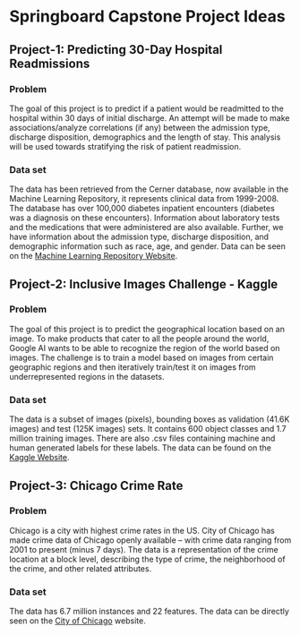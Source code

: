 # Springboard Capstone Project Ideas

## Project-1: Predicting 30-Day Hospital Readmissions

### Problem

The goal of this project is to predict if a patient would be readmitted to the hospital within 30 days of initial discharge. An attempt will be made to make associations/analyze correlations (if any) between the admission type, discharge disposition, demographics and the length of stay. This analysis will be used towards stratifying the risk of patient readmission.

### Data set

The data has been retrieved from the Cerner database, now available in the Machine Learning Repository, it represents clinical data from 1999-2008. The database has over 100,000 diabetes inpatient encounters (diabetes was a diagnosis on these encounters). Information about laboratory tests and the medications that were administered are also available. Further, we have information about the admission type, discharge disposition, and demographic information such as race, age, and gender. Data can be seen on the [Machine Learning Repository Website](https://archive.ics.uci.edu/ml/datasets/diabetes%2B130-us%2Bhospitals%2Bfor%2Byears%2B1999-2008).

## Project-2: Inclusive Images Challenge - Kaggle

### Problem

The goal of this project is to predict the geographical location based on an image. To make products that cater to all the people around the world, Google AI wants to be able to recognize the region of the world based on images. The challenge is to train a model based on images from certain geographic regions and then iteratively train/test it on images from underrepresented regions in the datasets.

### Data set

The data is a subset of images (pixels), bounding boxes as validation (41.6K images) and test (125K images) sets. It contains 600 object classes and 1.7 million training images. There are also .csv files containing machine and human generated labels for these labels. The data can be found on the [Kaggle Website](https://www.kaggle.com/c/inclusive-images-challenge#Data-Download-&-Getting-Started).

## Project-3: Chicago Crime Rate

### Problem

Chicago is a city with highest crime rates in the US. City of Chicago has made crime data of Chicago openly available – with crime data ranging from 2001 to present (minus 7 days). The data is a representation of the crime location at a block level, describing the type of crime, the neighborhood of the crime, and other related attributes.

### Data set

The data has 6.7 million instances and 22 features. The data can be directly seen on the [City of Chicago](https://data.cityofchicago.org/Public-Safety/Crimes-2001-to-present/ijzp-q8t2/data) website.
